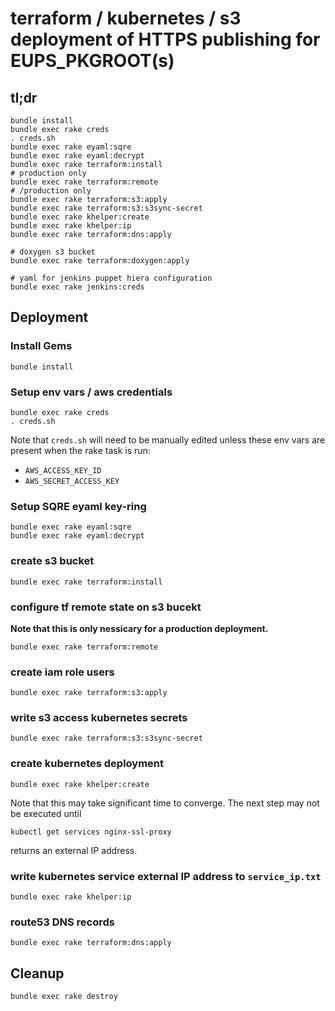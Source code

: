 terraform / kubernetes / s3 deployment of HTTPS publishing for EUPS_PKGROOT(s)
===

tl;dr
---

    bundle install
    bundle exec rake creds
    . creds.sh
    bundle exec rake eyaml:sqre
    bundle exec rake eyaml:decrypt
    bundle exec rake terraform:install
    # production only
    bundle exec rake terraform:remote
    # /production only
    bundle exec rake terraform:s3:apply
    bundle exec rake terraform:s3:s3sync-secret
    bundle exec rake khelper:create
    bundle exec rake khelper:ip
    bundle exec rake terraform:dns:apply

    # doxygen s3 bucket
    bundle exec rake terraform:doxygen:apply

    # yaml for jenkins puppet hiera configuration
    bundle exec rake jenkins:creds

Deployment
---

### Install Gems

    bundle install

### Setup env vars / aws credentials

    bundle exec rake creds
    . creds.sh

Note that `creds.sh` will need to be manually edited unless these env vars are
present when the rake task is run:

* `AWS_ACCESS_KEY_ID`
* `AWS_SECRET_ACCESS_KEY`

### Setup SQRE eyaml key-ring

    bundle exec rake eyaml:sqre
    bundle exec rake eyaml:decrypt

### create s3 bucket

    bundle exec rake terraform:install

### configure tf remote state on s3 bucekt

__Note that this is only nessicary for a production deployment.__

    bundle exec rake terraform:remote

### create iam role users

    bundle exec rake terraform:s3:apply

### write s3 access kubernetes secrets

    bundle exec rake terraform:s3:s3sync-secret

### create kubernetes deployment

    bundle exec rake khelper:create

Note that this may take significant time to converge.  The next step may not be
executed until

    kubectl get services nginx-ssl-proxy

returns an external IP address.

### write kubernetes service external IP address to `service_ip.txt`

    bundle exec rake khelper:ip

### route53 DNS records

    bundle exec rake terraform:dns:apply

Cleanup
---

    bundle exec rake destroy
